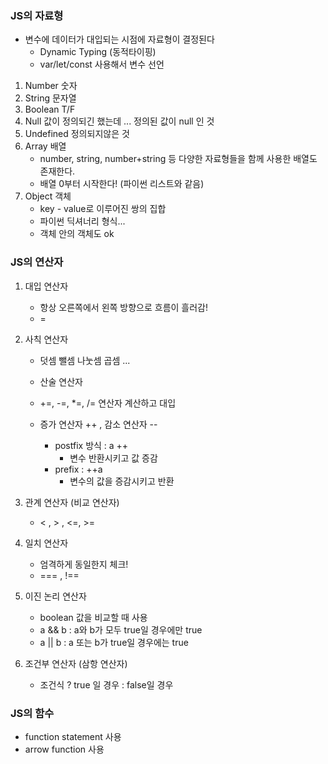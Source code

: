 ### JS의 자료형

- 변수에 데이터가 대입되는 시점에 자료형이 결정된다
  - Dynamic Typing (동적타이핑)
  - var/let/const 사용해서 변수 선언 

1. Number 숫자
2. String 문자열
3. Boolean T/F
4. Null 값이 정의되긴 했는데 ... 정의된 값이 null 인 것
5. Undefined 정의되지않은 것
6. Array 배열
   - number, string, number+string 등 다양한 자료형들을 함께 사용한 배열도 존재한다.
   - 배열 0부터 시작한다! (파이썬 리스트와 같음)
7. Object 객체
   - key - value로 이루어진 쌍의 집합
   - 파이썬 딕셔너리 형식...
   - 객체 안의 객체도 ok



### JS의 연산자

1. 대입 연산자 

   - 항상 오른쪽에서 왼쪽 방향으로 흐름이 흘러감!
   - = 

2. 사칙 연산자

   - 덧셈 뺄셈 나눗셈 곱셈 ...
   - 산술 연산자 
   - +=, -=, *=, /= 연산자 계산하고 대입

   - 증가 연산자 ++ , 감소 연산자 -- 
     - postfix 방식 : a ++ 
       - 변수 반환시키고 값 증감
     - prefix : ++a 
       - 변수의 값을 증감시키고 반환

3. 관계 연산자 (비교 연산자)

   - < , > , <=, >= 

4. 일치 연산자
   - 엄격하게 동일한지 체크! 
   - === , !==

5. 이진 논리 연산자
   - boolean 값을 비교할 때 사용 
   - a && b : a와 b가 모두 true일 경우에만 true
   - a || b : a 또는 b가 true일 경우에는 true

6. 조건부 연산자 (삼항 연산자)
   - 조건식 ? true 일 경우 : false일 경우



### JS의 함수

- function statement 사용
- arrow function 사용